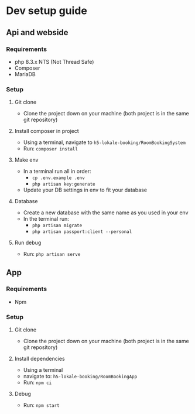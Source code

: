 # Dev setup guide
## Api and webside
### Requirements
- php 8.3.x NTS (Not Thread Safe)
- Composer
- MariaDB 

### Setup
1. Git clone
    - Clone the project down on your machine (both project is in the same git repository)
    
2. Install composer in project
    - Using a terminal, navigate to `h5-lokale-booking/RoomBookingSystem`
    - Run: `composer install`

3. Make env
    - In a terminal run all in order: 
        * `cp .env.example .env`
        * `php artisan key:generate`
    - Update your DB settings in env to fit your database

4. Database
    - Create a new database with the same name as you used in your env
    - In the terminal run:
        * `php artisan migrate`
        * `php artisan passport:client --personal`

5. Run debug
    - Run: `php artisan serve` 

## App
### Requirements
- Npm

### Setup
1. Git clone
    - Clone the project down on your machine (both project is in the same git repository)

2. Install dependencies
    - Using a terminal
    - navigate to: `h5-lokale-booking/RoomBookingApp`
    - Run: `npm ci`

3. Debug
    - Run: `npm start`
